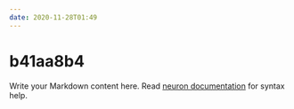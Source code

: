 ```yaml
---
date: 2020-11-28T01:49
---
```


# b41aa8b4

Write your Markdown content here. Read [neuron documentation](https://neuron.zettel.page/2011404.html) for syntax help.

